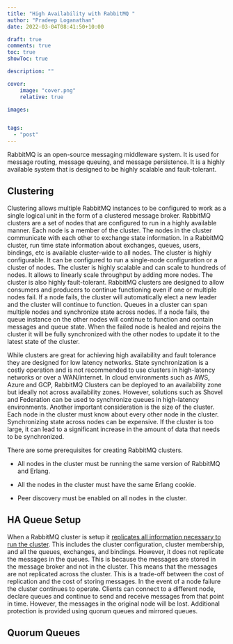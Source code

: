 ```yaml
---
title: "High Availability with RabbitMQ "
author: "Pradeep Loganathan"
date: 2022-03-04T08:41:50+10:00

draft: true
comments: true
toc: true
showToc: true

description: ""

cover:
    image: "cover.png"
    relative: true

images:


tags:
  - "post"
---
```


RabbitMQ is an open-source messaging middleware system. It is used for message routing, message queuing, and message persistence. It is a highly available system that is designed to be highly scalable and fault-tolerant.

## Clustering

Clustering allows multiple RabbitMQ instances to be configured to work as a single logical unit in the form of a clustered message broker. RabbitMQ clusters are a set of nodes that are configured to run in a highly available manner. Each node is a member of the cluster. The nodes in the cluster communicate with each other to exchange state information. In a RabbitMQ cluster, run time state information about exchanges, queues, users, bindings, etc is available cluster-wide to all nodes. The cluster is highly configurable. It can be configured to run a single-node configuration or a cluster of nodes. The cluster is highly scalable and can scale to hundreds of nodes. It allows to linearly scale throughput by adding more nodes. The cluster is also highly fault-tolerant. RabbitMQ clusters are designed to allow consumers and producers to continue functioning even if one or multiple nodes fail. If a node fails, the cluster will automatically elect a new leader and the cluster will continue to function. Queues in a cluster can span multiple nodes and synchronize state across nodes. If a node fails, the queue instance on the other nodes will continue to function and contain messages and queue state. When the failed node is healed and rejoins the cluster it will be fully synchronized with the other nodes to update it to the latest state of the cluster.

While clusters are great for achieving high availability and fault tolerance they are designed for low latency networks. State synchronization is a costly operation and is not recommended to use clusters in high-latency networks or over a WAN/internet. In cloud environments such as AWS, Azure and GCP, RabbitMQ Clusters can be deployed to an availability zone but ideally not across availability zones. However, solutions such as Shovel and Federation can be used to synchronize queues in high-latency environments. Another important consideration is the size of the cluster. Each node in the cluster must know about every other node in the cluster. Synchronizing state across nodes can be expensive. If the cluster is too large, it can lead to a significant increase in the amount of data that needs to be synchronized.

There are some prerequisites for creating RabbitMQ clusters.


* All nodes in the cluster must be running the same version of RabbitMQ and Erlang.

* All the nodes in the cluster must have the same Erlang cookie.

* Peer discovery must be enabled on all nodes in the cluster.

## HA Queue Setup

When a RabbitMQ cluster is setup it [replicates all information necessary to run the cluster](https://www.rabbitmq.com/clustering.html#overview-what-is-replicated). This includes the cluster configuration, cluster membership, and all the queues, exchanges, and bindings. However, it does not replicate the messages in the queues. This is because the messages are stored in the message broker and not in the cluster. This means that the messages are not replicated across the cluster. This is a trade-off between the cost of replication and the cost of storing messages. In the event of a node failure the cluster continues to operate. Clients can connect to a different node, declare queues and continue to send and receive messages from that point in time. However, the messages in the original node will be lost. Additional protection is provided using quorum queues and mirrored queues.

## Quorum Queues